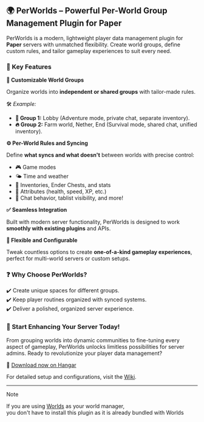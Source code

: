 ## 🌍 PerWorlds – Powerful Per-World Group Management Plugin for Paper

PerWorlds is a modern, lightweight player data management plugin for **Paper** servers with unmatched flexibility.
Create world groups, define custom rules, and tailor gameplay experiences to suit every need.

### 🔹 Key Features

**📂 Customizable World Groups**

Organize worlds into **independent or shared groups** with tailor-made rules.

🛠️ *Example:*

- **🍃 Group 1:** Lobby (Adventure mode, private chat, separate inventory).
- **🔥 Group 2:** Farm world, Nether, End (Survival mode, shared chat, unified inventory).

**⚙️ Per-World Rules and Syncing**

Define **what syncs and what doesn't** between worlds with precise control:

- 🎮 Game modes
- 🌤️ Time and weather
- 🎒 Inventories, Ender Chests, and stats
- 🧬 Attributes (health, speed, XP, etc.)
- 💬 Chat behavior, tablist visibility, and more!

**✅ Seamless Integration**

Built with modern server functionality, PerWorlds is designed to work **smoothly with existing plugins** and APIs.

**🎨 Flexible and Configurable**

Tweak countless options to create **one-of-a-kind gameplay experiences**, perfect for multi-world servers or custom
setups.

### ❓ **Why Choose PerWorlds?**

✔️ Create unique spaces for different groups.  
✔️ Keep player routines organized with synced systems.  
✔️ Deliver a polished, organized server experience.

### 🚀 Start Enhancing Your Server Today!

From grouping worlds into dynamic communities to fine-tuning every aspect of gameplay, PerWorlds unlocks limitless
possibilities for server admins. Ready to revolutionize your player data management?

🔗 [Download now on Hangar](https://hangar.papermc.io/TheNextLvl/PerWorlds)

For detailed setup and configurations, visit the [Wiki](https://github.com/TheNextLvl-net/worlds/wiki/PerWorlds).

---

> [!NOTE]
> If you are using [Worlds](https://hangar.papermc.io/TheNextLvl/Worlds) as your world manager,  
> you don't have to install this plugin as it is already bundled with Worlds